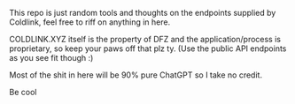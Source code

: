 This repo is just random tools and thoughts on the endpoints supplied by Coldlink, feel free to riff on anything in here.

COLDLINK.XYZ itself is the property of DFZ and the application/process is proprietary, so keep your paws off that plz ty.
(Use the public API endpoints as you see fit though :)

Most of the shit in here will be 90% pure ChatGPT so I take no credit.

Be cool
